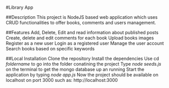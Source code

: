 #Library App

##Description
This project is NodeJS based web application which uses CRUD functionalities to offer books, comments and users management.

##Features
Add, Delete, Edit and read information about published posts
Create, delete and edit comments for each book
Upload books images
Register as a new user
Login as a registered user
Manage the user account
Search books based on specific keywords

##Local Installation
Clone the repository
Install the dependencies
Use cd _foldername_ to go into the folder conatining the project
Type _node seeds.js_ on the terminal to get the mongo database up an running
Start the application by typing _node app.js_
Now the project should be available on localhost on port 3000 such as: http://localhost:3000
